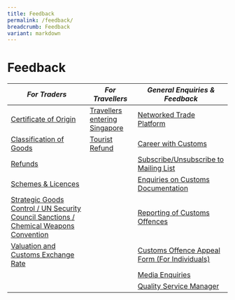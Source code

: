 ```yaml
---
title: Feedback
permalink: /feedback/
breadcrumb: Feedback
variant: markdown
---
```

# Feedback 


| *For Traders* | *For Travellers* | *General Enquiries & Feedback*|
|---------|---------|----------|
| [Certificate of Origin](https://form.gov.sg/5e7025bbbce24a0011937cbd) |[Travellers entering Singapore](https://go.gov.sg/travellers)   | [Networked Trade Platform](https://www.ntp.gov.sg/public/helpdesk/singapore-customs) |  
| [Classification of Goods](https://go.gov.sg/classification-of-goods-enquiries) | [Tourist Refund](https://go.gov.sg/tourist-refund) |  [Career with Customs](https://form.gov.sg/#!/5e95759978a996001146a677)   | 
|  [Refunds](https://go.gov.sg/feedback-refund)       | | [Subscribe/Unsubscribe to Mailing List](https://form.gov.sg/5e859b60a0ffc50011a4ee83)| 
|  [Schemes & Licences](https://form.gov.sg/5e9e51cf1e9ed20011c75f2a)  | | [Enquiries on Customs Documentation]( https://go.gov.sg/customs-doc)|  
|[Strategic Goods Control / UN Security Council Sanctions / Chemical Weapons Convention](https://go.gov.sg/feedback-sgc)     | |  [Reporting of Customs Offences](https://form.gov.sg/64e554f0ffdaa600136b17e1)  |
| [Valuation and Customs Exchange Rate](https://form.gov.sg/#!/5e6ed24b39ddca001164cce2)| |[Customs Offence Appeal Form (For Individuals)](https://go.gov.sg/customs-appeal)|
|   |   |[Media Enquiries](https://go.gov.sg/media-enquiries)|
|   |  |[Quality Service Manager](https://go.gov.sg/customs-qsm)|